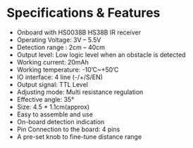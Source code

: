 ---
---

# Specifications & Features

 - Onboard with HS0038B HS38B IR receiver
 - Operating Voltage: 3V – 5.5V
 - Detection range : 2cm – 40cm
 - Output level: Low logic level when an obstacle is detected
 - Working current: 20mAh
 - Working temperature: -10’C~+50’C
 - IO interface: 4 line (-/+/S/EN)
 - Output signal: TTL Level
 - Adjusting mode: Multi resistance regulation
 - Effective angle: 35°
 - Size: 4.5 * 1.1cm(approx)
 - Easy to assemble and use
 - On-board detection indication
 - Pin Connection to the board: 4 pins
 - A pre-set knob to fine-tune distance range